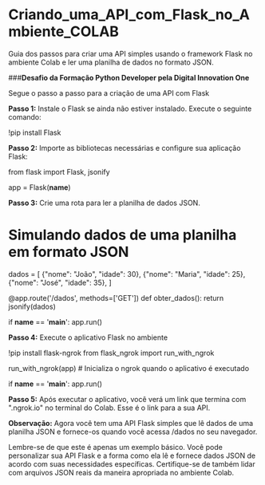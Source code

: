# Criando_uma_API_com_Flask_no_Ambiente_COLAB

Guia dos passos para criar uma API simples usando o framework Flask no ambiente Colab e ler uma planilha de dados no formato JSON. 

###**Desafio da Formação Python Developer pela Digital Innovation One**

Segue o passo a passo para a criação de uma API com Flask

**Passo 1:** Instale o Flask se ainda não estiver instalado. Execute o seguinte comando:

!pip install Flask

**Passo 2:** Importe as bibliotecas necessárias e configure sua aplicação Flask:

from flask import Flask, jsonify

app = Flask(__name__)

**Passo 3:** Crie uma rota para ler a planilha de dados JSON.

# Simulando dados de uma planilha em formato JSON
dados = [
    {"nome": "João", "idade": 30},
    {"nome": "Maria", "idade": 25},
    {"nome": "José", "idade": 35},
]

@app.route('/dados', methods=['GET'])
def obter_dados():
    return jsonify(dados)

if __name__ == '__main__':
    app.run()

**Passo 4:** Execute o aplicativo Flask no ambiente

!pip install flask-ngrok
from flask_ngrok import run_with_ngrok

run_with_ngrok(app)  # Inicializa o ngrok quando o aplicativo é executado

if __name__ == '__main__':
    app.run()

**Passo 5:** Após executar o aplicativo, você verá um link que termina com ".ngrok.io" no terminal do Colab. Esse é o link para a sua API.

**Observação:** Agora você tem uma API Flask simples que lê dados de uma planilha JSON e fornece-os quando você acessa /dados no seu navegador.

Lembre-se de que este é apenas um exemplo básico. Você pode personalizar sua API Flask e a forma como ela lê e fornece dados JSON de acordo com suas necessidades específicas. Certifique-se de também lidar com arquivos JSON reais da maneira apropriada no ambiente Colab.
